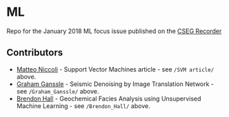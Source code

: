 # ML
Repo for the January 2018 ML focus issue published on the [CSEG Recorder](https://csegrecorder.com/)

## Contributors
- [Matteo Niccoli](https://github.com/mycarta) - Support Vector Machines article - see `/SVM article/` above.
- [Graham Ganssle](https:/gra.m-gan.sl) - Seismic Denoising by Image Translation Network - see `/Graham_Ganssle/` above.
- [Brendon Hall](https:/github.com/brendonhall/) - Geochemical Facies Analysis using Unsupervised Machine Learning - see `/Brendon_Hall/` above.
